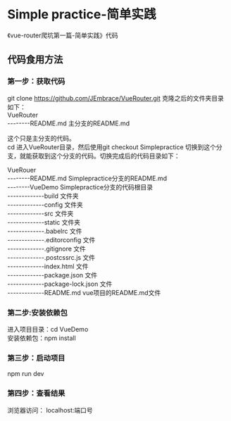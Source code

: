 # Simple practice-简单实践   
《vue-router爬坑第一篇-简单实践》代码  

## 代码食用方法

### 第一步：获取代码
git clone https://github.com/JEmbrace/VueRouter.git
克隆之后的文件夹目录如下：      
VueRouter         
--------README.md           主分支的README.md      


这个只是主分支的代码。   
cd 进入VueRouter目录，然后使用git checkout Simplepractice 切换到这个分支，就能获取到这个分支的代码。切换完成后的代码目录如下：    

VueRouer    
--------README.md           Simplepractice分支的README.md    
--------VueDemo             Simplepractice分支的代码根目录    
-------------build          文件夹       
-------------config         文件夹       
-------------src            文件夹       
-------------static         文件夹       
-------------.babelrc       文件      
-------------.editorconfig  文件       
-------------.gitignore     文件       
-------------.postcssrc.js  文件    
-------------index.html     文件    
-------------package.json   文件    
-------------package-lock.json 文件    
-------------README.md         vue项目的README.md文件

### 第二步:安装依赖包    
进入项目目录：cd VueDemo   
安装依赖包：npm install  

### 第三步：启动项目   
npm run dev   

### 第四步：查看结果
浏览器访问：   localhost:端口号

